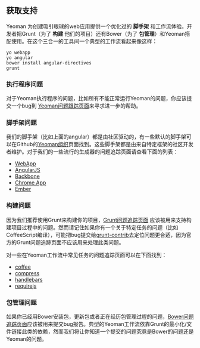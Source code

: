 ## 获取支持

Yeoman 为创建吸引眼球的web应用提供一个优化过的 **脚手架** 和工作流体验。开发者把Grunt（为了 **构建** 他们的项目）还有Bower（为了 **包管理**）和Yeoman搭配使用。在这个三合一的工具间一个典型的工作流看起来像这样：

```
yo webapp
yo angular
bower install angular-directives
grunt
```

### 执行程序问题
对于Yeoman执行程序的问题，比如所有不能正常运行Yeoman的问题，你应该提交一个bug到 [Yeoman问题跟踪页面](https://github.com/yeoman/yeoman/issues)来寻求进一步的帮助。

### 脚手架问题
我们的脚手架（比如上面的angular）都是由社区驱动的，有一些默认的脚手架可以在Github的[Yeoman组织](https://github.com/yeoman)页面找到。这些脚手架都是由来自特定框架的社区开发者维护。对于我们的一些流行的生成器的问题追踪页面请查看下面的列表：

* [WebApp](https://github.com/yeoman/generator-webapp)
* [AngularJS](https://github.com/yeoman/generator-angular)
* [Backbone](https://github.com/yeoman/generator-backbone)
* [Chrome App](https://github.com/yeoman/generator-chromeapp)
* [Ember](https://github.com/yeoman/generator-ember)

### 构建问题

因为我们推荐使用Grunt来构建你的项目，[Grunt问题追踪页面](https://github.com/gruntjs/grunt/issues) 应该被用来支持构建项目过程中的问题。然而请记住如果你有一个关于特定任务的问题（比如CoffeeScript编译），可能把bug提交给[grunt-contrib](https://github.com/gruntjs/grunt-contrib)去定位问题更合适，因为官方的Grunt问题追踪页面不应该用来处理此类问题。

对一些在Yeoman工作流中常见任务的问题追踪页面可以在下面找到：

* [coffee](https://github.com/gruntjs/grunt-contrib-coffee/)
* [compress](https://github.com/gruntjs/grunt-contrib-compress/)
* [handlebars](https://github.com/gruntjs/grunt-contrib-handlebars/)
* [requirejs](https://github.com/gruntjs/grunt-contrib-requirejs/)

### 包管理问题

如果你已经用Bower安装包，更新包或者正在经历包管理过程的问题，[Bower问题追踪页面](https://github.com/twitter/bower)应该被用来提交bug报告。典型的Yeoman工作流依靠Grunt的最小化/文件链接此类的依赖，然而我们将让你知道一个提交的问题究竟是Bower的问题还是Yeoman的问题。
